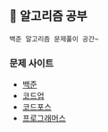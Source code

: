 ## :orange_book: 알고리즘 공부
```
백준 알고리즘 문제풀이 공간~
```
### 문제 사이트
* [백준](https://www.acmicpc.net/)
* [코드업](https://codeup.kr/)
* [코드포스](https://codeforces.com/)
* [프로그래머스](https://codeforces.com/)
